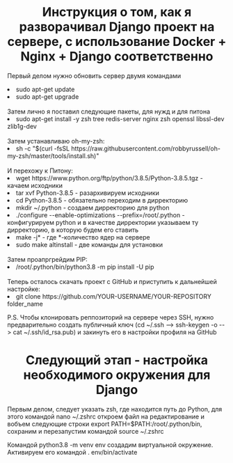 <h1 align="center">Инструкция о том, как я разворачивал Django проект на сервере, с использование Docker + Nginx + Django соответственно</h1>
<p>Первый делом нужно обновить сервер двумя командами</p>
<li>sudo apt-get update</li>
<li>sudo apt-get upgrade</li>
<br>
Затем лично я поставил следующие пакеты, для нужд и для питона
<li>sudo apt-get install -y zsh tree redis-server nginx zsh openssl libssl-dev zlib1g-dev</li>
<br>
Затем устанавливаю oh-my-zsh:
<li>sh -c "$(curl -fsSL https://raw.githubusercontent.com/robbyrussell/oh-my-zsh/master/tools/install.sh)"</li>
<br>
И перехожу к Питону:
<br>
<li>wget https://www.python.org/ftp/python/3.8.5/Python-3.8.5.tgz - качаем исходники</li>
<li>tar xvf Python-3.8.5 - разархивируем исходники</li>
<li>cd Python-3.8.5 - обязательно переходим в дирректорию</li>
<li>mkdir ~/.python - создаем дирректорию для python</li>
<li>./configure --enable-optimizations --prefix=/root/.python - конфигурируем python и в качестве дирректории указываем ту дирректорию, в которую будем его ставить</li>
<li>make -j* - где *-количество ядер на сервере</li>
<li>sudo make altinstall - две команды для установки</li>
<br>
Затем проапргрейдим PIP:
<li>/root/.python/bin/python3.8 -m pip install -U pip</li>
<br>
Теперь осталось скачать проект с GitHub и приступить к дальнейшей настройке:
<li>git clone https://github.com/YOUR-USERNAME/YOUR-REPOSITORY folder_name</li>
<p>P.S. Чтобы клонировать реппозиторий на сервере через SSH, нужно предварительно создать публичный ключ (cd ~/.ssh --> ssh-keygen -o --> cat ~/.ssh/id_rsa.pub) и закинуть его в настройки профиля на GitHub</p>

<h1 align="center">Следующий этап - настройка необходимого окружения для Django</h1>
Первым делом, следует указать zsh, где находится путь до Python, для этого командой nano ~/.zshrc откроем файл на редактирование и вобъем следующие строки export PATH=$PATH:/root/.python/bin, сохраним и перезапустим командой source ~/.zshrc
<p>Командой python3.8 -m venv env создадим виртуальной окружение. Активируем его командой . env/bin/activate</p>
